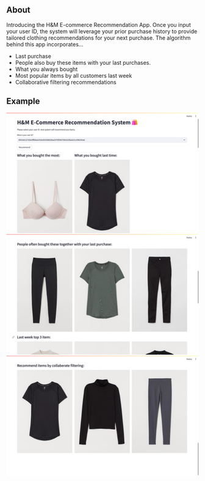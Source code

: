 ## About 
Introducing the H&M E-commerce Recommendation App. Once you input your user ID, the system will leverage your prior purchase history to provide tailored clothing recommendations for your next purchase. The algorithm behind this app incorporates...
- Last purchase 
- People also buy these items with your last purchases. 
- What you always bought 
- Most popular items by all customers last week 
- Collaborative filtering recommendations 

## Example
![site page 1](./input/images/Screenshot1.jpg) 
![site page 2](./input/images/Screenshot2.jpg) 
![site page 3](./input/images/Screenshot3.jpg) 
